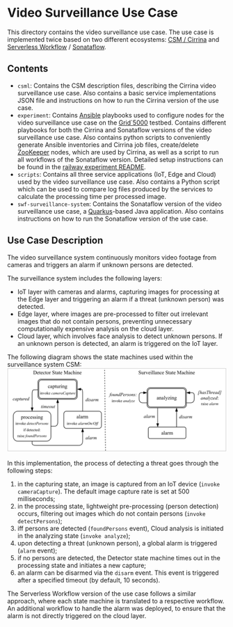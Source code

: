 # Video Surveillance Use Case

This directory contains the video surveillance use case.
The use case is implemented twice based on two different ecosystems:
[CSM / Cirrina](https://git.uibk.ac.at/informatik/dps/dps-dc-software/cirrina-project/cirrina) and
[Serverless Workflow](https://serverlessworkflow.io/) / [Sonataflow](https://sonataflow.org/serverlessworkflow/latest/index.html).

## Contents

- `csml`: Contains the CSM description files, describing the Cirrina video surveillance use case. Also contains a basic
  service implementations JSON file and instructions on how to run the Cirrina version of the use case.
- `experiment`: Contains [Ansible](https://www.ansible.com/) playbooks used to configure nodes for the video surveillance
  use case on the [Grid`5000](https://www.grid5000.fr/w/Grid5000:Home) testbed. Contains different playbooks for both
  the Cirrina and Sonataflow versions of the video surveillance use case. Also contains python scripts to conveniently
  generate Ansible inventories and Cirrina job files, create/delete [ZooKeeper](https://zookeeper.apache.org/) nodes,
  which are used by Cirrina, as well as a script to run all workflows of the Sonataflow version. Detailed setup
  instructions can be found in the [railway experiment README](../railway/experiment/README.md).
- `scripts`: Contains all three service applications (IoT, Edge and Cloud) used by the video surveillance use case. Also
  contains a Python script which can be used to compare log files produced by the services to calculate the processing
  time per processed image.
- `swf-surveillance-system`: Contains the Sonataflow version of the video surveillance use case, a
  [Quarkus](https://quarkus.io/)-based Java application. Also contains instructions on how to run the Sonataflow version of the use
  case.

## Use Case Description

The video surveillance system continuously monitors video footage from cameras and triggers an alarm if unknown persons
are detected.

The surveillance system includes the following layers:

- IoT layer with cameras and alarms, capturing images for processing at the Edge layer and triggering an alarm if a
  threat (unknown person) was detected.
- Edge layer, where images are pre-processed to filter out irrelevant images that do not contain persons, preventing
  unnecessary computationally expensive analysis on the cloud layer.
- Cloud layer, which involves face analysis to detect unknown persons. If an unknown person is detected, an alarm is
  triggered on the IoT layer.

The following diagram shows the state machines used within the surveillance system CSM:
![Use Case Diagram](images/surveillance_system.png "Use Case Diagram")

In this implementation, the process of detecting a threat goes through the following steps:

1. in the capturing state, an image is captured from an IoT device (`invoke cameraCapture`). The default image capture
   rate is set at 500 milliseconds;
2. in the processing state, lightweight pre-processing (person detection) occurs, filtering out images which do not
   contain persons (`invoke detectPersons`);
3. iff persons are detected (`foundPersons` event), Cloud analysis is initiated in the analyzing state
   (`invoke analyze`);
4. upon detecting a threat (unknown person), a global alarm is triggered (`alarm` event);
5. if no persons are detected, the Detector state machine times out in the processing state and initiates a new capture;
6. an alarm can be disarmed via the `disarm` event. This event is triggered after a specified timeout (by default,
   10 seconds).

The Serverless Workflow version of the use case follows a similar approach, where each state machine is translated to
a respective workflow. An additional workflow to handle the alarm was deployed, to ensure that the alarm is not directly
triggered on the cloud layer.
